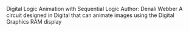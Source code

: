 Digital Logic Animation with Sequential Logic
Author: Denali Webber
A circuit designed in Digital that can animate images using the Digital Graphics RAM display
